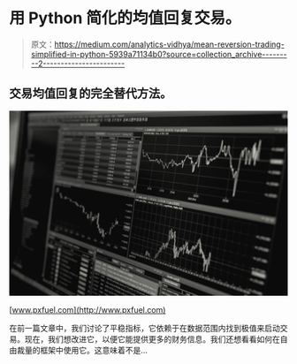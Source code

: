 # 用 Python 简化的均值回复交易。

> 原文：<https://medium.com/analytics-vidhya/mean-reversion-trading-simplified-in-python-5939a71134b0?source=collection_archive---------2----------------------->

## 交易均值回复的完全替代方法。

![](img/c357e4571b8490cfd87f0545c398afab.png)

[www.pxfuel.com](http://www.pxfuel.com)

在前一篇文章中，我们讨论了平稳指标，它依赖于在数据范围内找到极值来启动交易。现在，我们想改进它，以便它能提供更多的财务信息。我们还想看看如何在自由裁量的框架中使用它。这意味着不是…